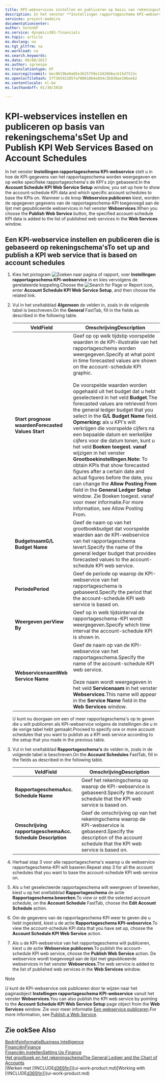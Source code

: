 ```yaml
---
title: KPI-webservices instellen en publiceren op basis van rekeningschema's | Microsoft Docs
description: In het venster **Instellingen rapportageschema KPI-webservice** stelt u in hoe de KPI-gegevens van het rapportageschema worden weergegeven en op welke specifieke rapportageschema's de KPI's zijn gebaseerd.
services: project-madeira
documentationcenter: 
author: SorenGP
ms.service: dynamics365-financials
ms.topic: article
ms.devlang: na
ms.tgt_pltfrm: na
ms.workload: na
ms.search.keywords: 
ms.date: 09/08/2017
ms.author: sgroespe
ms.translationtype: HT
ms.sourcegitcommit: bec0619be0a65e3625759e13d2866ac615d7513c
ms.openlocfilehash: 57f36592105faf0801864e034c3b930ae196ee62
ms.contentlocale: nl-be
ms.lasthandoff: 01/30/2018

---
```

# <a name="set-up-and-publish-kpi-web-services-based-on-account-schedules"></a><span data-ttu-id="5caa3-103">KPI-webservices instellen en publiceren op basis van rekeningschema's</span><span class="sxs-lookup"><span data-stu-id="5caa3-103">Set Up and Publish KPI Web Services Based on Account Schedules</span></span>
<span data-ttu-id="5caa3-104">In het venster **Instellingen rapportageschema KPI-webservice** stelt u in hoe de KPI-gegevens van het rapportageschema worden weergegeven en op welke specifieke rapportageschema's de KPI's zijn gebaseerd.</span><span class="sxs-lookup"><span data-stu-id="5caa3-104">In the **Account Schedule KPI Web Service Setup** window, you set up how to show the account-schedule KPI data and which specific account schedules to base the KPIs on.</span></span> <span data-ttu-id="5caa3-105">Wanneer u de knop **Webservice publiceren** kiest, worden de opgegeven gegevens van de rapportageschema-KPI toegevoegd aan de lijst met gepubliceerde webservices in het venster **Webservices**.</span><span class="sxs-lookup"><span data-stu-id="5caa3-105">When you choose the **Publish Web Service** button, the specified account-schedule KPI data is added to the list of published web services in the **Web Services** window.</span></span>  

## <a name="to-set-up-and-publish-a-kpi-web-service-that-is-based-on-account-schedules"></a><span data-ttu-id="5caa3-106">Een KPI-webservice instellen en publiceren die is gebaseerd op rekeningschema's</span><span class="sxs-lookup"><span data-stu-id="5caa3-106">To set up and publish a KPI web service that is based on account schedules</span></span>  

1.  <span data-ttu-id="5caa3-107">Kies het pictogram ![Zoeken naar pagina of rapport](media/ui-search/search_small.png "pictogram Zoeken naar pagina of rapport"), voer **Instellingen rapportageschema KPI-webservice** in en kies vervolgens de gerelateerde koppeling.</span><span class="sxs-lookup"><span data-stu-id="5caa3-107">Choose the ![Search for Page or Report](media/ui-search/search_small.png "Search for Page or Report icon") icon, enter **Account Schedule KPI Web Service Setup**, and then choose the related link.</span></span>  
2.  <span data-ttu-id="5caa3-108">Vul in het sneltabblad **Algemeen** de velden in, zoals in de volgende tabel is beschreven.</span><span class="sxs-lookup"><span data-stu-id="5caa3-108">On the **General** FastTab, fill in the fields as described in the following table.</span></span>  

    |<span data-ttu-id="5caa3-109">Veld</span><span class="sxs-lookup"><span data-stu-id="5caa3-109">Field</span></span>|<span data-ttu-id="5caa3-110">Omschrijving</span><span class="sxs-lookup"><span data-stu-id="5caa3-110">Description</span></span>|  
    |---------------------------------|---------------------------------------|  
    |<span data-ttu-id="5caa3-111">**Start prognose waarden**</span><span class="sxs-lookup"><span data-stu-id="5caa3-111">**Forecasted Values Start**</span></span>|<span data-ttu-id="5caa3-112">Geef op op welk tijdstip voorspelde waarden in de KPI-illustratie van het rapportageschema worden weergegeven.</span><span class="sxs-lookup"><span data-stu-id="5caa3-112">Specify at what point in time forecasted values are shown on the account-schedule KPI graphic.</span></span><br /><br /> <span data-ttu-id="5caa3-113">De voorspelde waarden worden opgehaald uit het budget dat u hebt geselecteerd in het veld **Budget**.</span><span class="sxs-lookup"><span data-stu-id="5caa3-113">The forecasted values are retrieved from the general ledger budget that you select in the **G/L Budget Name** field.</span></span> <span data-ttu-id="5caa3-114">**Opmerking:** als u KPI's wilt verkrijgen die voorspelde cijfers na een bepaalde datum en werkelijke cijfers voor die datum tonen, kunt u het veld **Boeken toegest. vanaf** wijzigen in het venster **Grootboekinstellingen**.</span><span class="sxs-lookup"><span data-stu-id="5caa3-114">**Note:**  To obtain KPIs that show forecasted figures after a certain date and actual figures before the date, you can change the **Allow Posting From** field in the **General Ledger Setup** window.</span></span> <span data-ttu-id="5caa3-115">Zie Boeken toegest. vanaf voor meer informatie.</span><span class="sxs-lookup"><span data-stu-id="5caa3-115">For more information, see Allow Posting From.</span></span>|  
    |<span data-ttu-id="5caa3-116">**Budgetnaam**</span><span class="sxs-lookup"><span data-stu-id="5caa3-116">**G/L Budget Name**</span></span>|<span data-ttu-id="5caa3-117">Geef de naam op van het grootboekbudget dat voorspelde waarden aan de KPI-webservice van het rapportageschema levert.</span><span class="sxs-lookup"><span data-stu-id="5caa3-117">Specify the name of the general ledger budget that provides forecasted values to the account-schedule KPI web service.</span></span>|  
    |<span data-ttu-id="5caa3-118">**Periode**</span><span class="sxs-lookup"><span data-stu-id="5caa3-118">**Period**</span></span>|<span data-ttu-id="5caa3-119">Geef de periode op waarop de KPI-webservice van het rapportageschema is gebaseerd.</span><span class="sxs-lookup"><span data-stu-id="5caa3-119">Specify the period that the account-schedule KPI web service is based on.</span></span>|  
    |<span data-ttu-id="5caa3-120">**Weergeven per**</span><span class="sxs-lookup"><span data-stu-id="5caa3-120">**View By**</span></span>|<span data-ttu-id="5caa3-121">Geef op in welk tijdsinterval de rapportageschema-KPI wordt weergegeven.</span><span class="sxs-lookup"><span data-stu-id="5caa3-121">Specify which time interval the account-schedule KPI is shown in.</span></span>|  
    |<span data-ttu-id="5caa3-122">**Webservicenaam**</span><span class="sxs-lookup"><span data-stu-id="5caa3-122">**Web Service Name**</span></span>|<span data-ttu-id="5caa3-123">Geef de naam op van de KPI-webservice van het rapportageschema.</span><span class="sxs-lookup"><span data-stu-id="5caa3-123">Specify the name of the account-schedule KPI web service.</span></span><br /><br /> <span data-ttu-id="5caa3-124">Deze naam wordt weergegeven in het veld **Servicenaam** in het venster **Webservices**.</span><span class="sxs-lookup"><span data-stu-id="5caa3-124">This name will appear in the **Service Name** field in the **Web Services** window.</span></span>|  

    <span data-ttu-id="5caa3-125">U kunt nu doorgaan om een of meer rapportageschema's op te geven die u wilt publiceren als KPI-webservice volgens de instellingen die u in de vorige tabel hebt gemaakt.</span><span class="sxs-lookup"><span data-stu-id="5caa3-125">Proceed to specify one or more account schedules that you want to publish as a KPI web service according to the setup that you made in the previous table.</span></span>  

3.  <span data-ttu-id="5caa3-126">Vul in het sneltabblad **Rapportageschema's** de velden in, zoals in de volgende tabel is beschreven.</span><span class="sxs-lookup"><span data-stu-id="5caa3-126">On the **Account Schedules** FastTab, fill in the fields as described in the following table.</span></span>  

    |<span data-ttu-id="5caa3-127">Veld</span><span class="sxs-lookup"><span data-stu-id="5caa3-127">Field</span></span>|<span data-ttu-id="5caa3-128">Omschrijving</span><span class="sxs-lookup"><span data-stu-id="5caa3-128">Description</span></span>|  
    |---------------------------------|---------------------------------------|  
    |<span data-ttu-id="5caa3-129">**Rapportageschema**</span><span class="sxs-lookup"><span data-stu-id="5caa3-129">**Acc. Schedule Name**</span></span>|<span data-ttu-id="5caa3-130">Geef het rekeningschema op waarop de KPI-webservice is gebaseerd.</span><span class="sxs-lookup"><span data-stu-id="5caa3-130">Specify the account schedule that the KPI web service is based on.</span></span>|  
    |<span data-ttu-id="5caa3-131">**Omschrijving rapportageschema**</span><span class="sxs-lookup"><span data-stu-id="5caa3-131">**Acc. Schedule Description**</span></span>|<span data-ttu-id="5caa3-132">Geef de omschrijving op van het rekeningschema waarop de KPI-webservice is gebaseerd.</span><span class="sxs-lookup"><span data-stu-id="5caa3-132">Specify the description of the account schedule that the KPI web service is based on.</span></span>|  

4.  <span data-ttu-id="5caa3-133">Herhaal stap 3 voor alle rapportageschema's waarop u de webservice rapportageschema-KPI wilt baseren.</span><span class="sxs-lookup"><span data-stu-id="5caa3-133">Repeat step 3 for all the account schedules that you want to base the account-schedule KPI web service on.</span></span>  
5.  <span data-ttu-id="5caa3-134">Als u het geselecteerde rapportageschema wilt weergeven of bewerken, kiest u op het sneltabblad **Rapportageschema** de actie **Rapportageschema bewerken**.</span><span class="sxs-lookup"><span data-stu-id="5caa3-134">To view or edit the selected account schedule, on the **Account Schedule** FastTab, choose the **Edit Account Schedule** action.</span></span>  
6.  <span data-ttu-id="5caa3-135">Om de gegevens van de rapportageschema KPI weer te geven die u hebt ingesteld, kiest u de actie **Rapportageschema KPI-webservice**.</span><span class="sxs-lookup"><span data-stu-id="5caa3-135">To view the account-schedule KPI data that you have set up, choose the **Account Schedule KPI Web Service** action.</span></span>  
7.  <span data-ttu-id="5caa3-136">Als u de KPI-webservice van het rapportageschema wilt publiceren, kiest u de actie **Webservice publiceren**.</span><span class="sxs-lookup"><span data-stu-id="5caa3-136">To publish the account-schedule KPI web service, choose the **Publish Web Service** action.</span></span> <span data-ttu-id="5caa3-137">De webservice wordt toegevoegd aan de lijst met gepubliceerde webservices in het venster **Webservices**.</span><span class="sxs-lookup"><span data-stu-id="5caa3-137">The web service is added to the list of published web services in the **Web Services** window.</span></span>  

> [!NOTE]  
>  <span data-ttu-id="5caa3-138">U kunt de KPI-webservice ook publiceren door te wijzen naar het paginaobject **Instellingen rapportageschema KPI-webservice** vanuit het venster **Webservices**.</span><span class="sxs-lookup"><span data-stu-id="5caa3-138">You can also publish the KPI web service by pointing to the **Account Schedule KPI Web Service Setup** page object from the **Web Services** window.</span></span> <span data-ttu-id="5caa3-139">Zie voor meer informatie [Een webservice publiceren](across-how-publish-web-service.md).</span><span class="sxs-lookup"><span data-stu-id="5caa3-139">For more information, see [Publish a Web Service](across-how-publish-web-service.md).</span></span>  

## <a name="see-also"></a><span data-ttu-id="5caa3-140">Zie ook</span><span class="sxs-lookup"><span data-stu-id="5caa3-140">See Also</span></span>  
[<span data-ttu-id="5caa3-141">Bedrijfsinformatie</span><span class="sxs-lookup"><span data-stu-id="5caa3-141">Business Intelligence</span></span>](bi.md)  
[<span data-ttu-id="5caa3-142">Financiën</span><span class="sxs-lookup"><span data-stu-id="5caa3-142">Finance</span></span>](finance.md)  
[<span data-ttu-id="5caa3-143">Financiën instellen</span><span class="sxs-lookup"><span data-stu-id="5caa3-143">Setting Up Finance</span></span>](finance-setup-finance.md)  
[<span data-ttu-id="5caa3-144">Het grootboek en het rekeningschema</span><span class="sxs-lookup"><span data-stu-id="5caa3-144">The General Ledger and the Chart of Accounts</span></span>](finance-general-ledger.md)  
<span data-ttu-id="5caa3-145">[Werken met [!INCLUDE[d365fin](includes/d365fin_md.md)]](ui-work-product.md)</span><span class="sxs-lookup"><span data-stu-id="5caa3-145">[Working with [!INCLUDE[d365fin](includes/d365fin_md.md)]](ui-work-product.md)</span></span>

